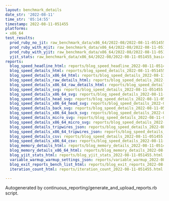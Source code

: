 ```yaml
---
layout: benchmark_details
date_str: '2022-08-11'
time_str: '05:14:55'
timestamp: 2022-08-11-051455
platforms:
- x86_64
test_results:
  prod_ruby_no_jit: raw_benchmark_data/x86_64/2022-08/2022-08-11-051455_basic_benchmark_prod_ruby_no_jit.json
  prod_ruby_with_mjit: raw_benchmark_data/x86_64/2022-08/2022-08-11-051455_basic_benchmark_prod_ruby_with_mjit.json
  prod_ruby_with_yjit: raw_benchmark_data/x86_64/2022-08/2022-08-11-051455_basic_benchmark_prod_ruby_with_yjit.json
  yjit_stats: raw_benchmark_data/x86_64/2022-08/2022-08-11-051455_basic_benchmark_yjit_stats.json
reports:
  blog_speed_headline_html: reports/blog_speed_headline_2022-08-11-051455.html
  blog_speed_details_html: reports/blog_speed_details_2022-08-11-051455.html
  blog_speed_details_x86_64_html: reports/blog_speed_details_2022-08-11-051455.x86_64.html
  blog_speed_details_raw_details_html: reports/blog_speed_details_2022-08-11-051455.raw_details.html
  blog_speed_details_x86_64_raw_details_html: reports/blog_speed_details_2022-08-11-051455.x86_64.raw_details.html
  blog_speed_details_svg: reports/blog_speed_details_2022-08-11-051455.svg
  blog_speed_details_x86_64_svg: reports/blog_speed_details_2022-08-11-051455.x86_64.svg
  blog_speed_details_head_svg: reports/blog_speed_details_2022-08-11-051455.head.svg
  blog_speed_details_x86_64_head_svg: reports/blog_speed_details_2022-08-11-051455.x86_64.head.svg
  blog_speed_details_back_svg: reports/blog_speed_details_2022-08-11-051455.back.svg
  blog_speed_details_x86_64_back_svg: reports/blog_speed_details_2022-08-11-051455.x86_64.back.svg
  blog_speed_details_micro_svg: reports/blog_speed_details_2022-08-11-051455.micro.svg
  blog_speed_details_x86_64_micro_svg: reports/blog_speed_details_2022-08-11-051455.x86_64.micro.svg
  blog_speed_details_tripwires_json: reports/blog_speed_details_2022-08-11-051455.tripwires.json
  blog_speed_details_x86_64_tripwires_json: reports/blog_speed_details_2022-08-11-051455.x86_64.tripwires.json
  blog_speed_details_csv: reports/blog_speed_details_2022-08-11-051455.csv
  blog_speed_details_x86_64_csv: reports/blog_speed_details_2022-08-11-051455.x86_64.csv
  blog_memory_details_html: reports/blog_memory_details_2022-08-11-051455.html
  blog_memory_details_x86_64_html: reports/blog_memory_details_2022-08-11-051455.x86_64.html
  blog_yjit_stats_html: reports/blog_yjit_stats_2022-08-11-051455.html
  variable_warmup_warmup_settings_json: reports/variable_warmup_2022-08-11-051455.warmup_settings.json
  blog_exit_reports_bench_list_html: reports/blog_exit_reports_2022-08-11-051455.bench_list.html
  iteration_count_html: reports/iteration_count_2022-08-11-051455.html

---
```

Autogenerated by continuous_reporting/generate_and_upload_reports.rb script.
